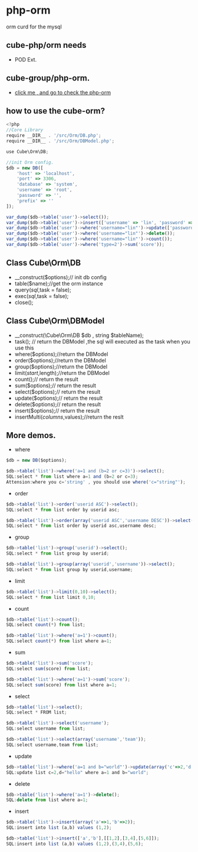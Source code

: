 # php-orm
orm curd for the mysql

## cube-php/orm needs
* POD Ext.

## cube-group/php-orm.
* <a href='https://github.com/cube-group/php-orm'>click me , and go to check the php-orm</a>

## how to use the cube-orm?
```javascript
<?php
//Core Library
require __DIR__ . '/src/Orm/DB.php';
require __DIR__ . '/src/Orm/DBModel.php';

use Cube\Orm\DB;

//init Orm config.
$db = new DB([
    'host' => 'localhost',
    'port' => 3306,
    'database' => 'system',
    'username' => 'root',
    'password' => '',
    'prefix' => ''
]);

var_dump($db->table('user')->select());
var_dump($db->table('user')->insert(['username' => 'lin', 'password' => 'root']));
var_dump($db->table('user')->where('username="lin"')->update(['password' => 'admin']));
var_dump($db->table('user')->where('username="lin"')->delete());
var_dump($db->table('user')->where('username="lin"')->count());
var_dump($db->table('user')->where('type=2')->sum('score'));
```

## Class Cube\Orm\DB
*  __construct($options);// init db config
*  table($name);//get the orm instance
*  query($sql,$task = false);
*  exec($sql,$task = false);
*  close();

## Class Cube\Orm\DBModel
*  __construct(\Cube\Orm\DB $db , string $tableName);
*  task(); // return the DBModel ,the sql will executed as the task when you use this
*  where($options);//return the DBModel
*  order($options);//return the DBModel
*  group($options);//return the DBModel
*  limit($start,$length);//return the DBModel
*  count();// return the result
*  sum($options);// return the result
*  select($options);// return the result
*  update($options);// return the result
*  delete($options);// return the result
*  insert($options);// return the result
*  insertMulti($columns,$values);//return the reslt

## More demos.
*  where
```javascript
$db = new DB($options);

$db->table('list')->where('a=1 and (b=2 or c=3)')->select();
SQL:select * from list where a=1 and (b=2 or c=3);
Attension:where you c='string' , you should use where('c="string"');
```
*  order
```javascript
$db->table('list')->order('userid ASC')->select();
SQL:select * from list order by userid asc;

$db->table('list')->order(array('userid ASC','username DESC'))->select();
SQL:select * from list order by userid asc,username desc;
```
*  group
```javascript
$db->table('list')->group('userid')->select();
SQL:select * from list group by userid;

$db->table('list')->group(array('userid','username'))->select();
SQL:select * from list group by userid,username;
```
* limit
```javascript
$db->table('list')->limit(0,10)->select();
SQL:select * from list limit 0,10;
```
* count
```javascript
$db->table('list')->count();
SQL:select count(*) from list;

$db->table('list')->where('a=1')->count();
SQL:select count(*) from list where a=1;
```
* sum
```javascript
$db->table('list')->sum('score');
SQL:select sum(score) from list;

$db->table('list')->where('a=1')->sum('score');
SQL:select sum(score) from list where a=1;
```
* select
```javascript
$db->table('list')->select();
SQL:select * FROM list;

$db->table('list')->select('username');
SQL:select username from list;

$db->table('list')->select(array('username','team'));
SQL:select username,team from list;
```
* update
```javascript
$db->table('list')->where('a=1 and b="world"')->update(array('c'=>2,'d'=>'"hello"'));
SQL:update list c=2,d="hello" where a=1 and b="world";
```
* delete
```javascript
$db->table('list')->where('a=1')->delete();
SQL:delete from list where a=1;
```
* insert
```javascript
$db->table('list')->insert(array('a'=>1,'b'=>2));
SQL:insert into list (a,b) values (1,2);

$db->table('list')->insert(['a','b'],[[1,2],[3,4],[5,6]]);
SQL:insert into list (a,b) values (1,2),(3,4),(5,6);
```
